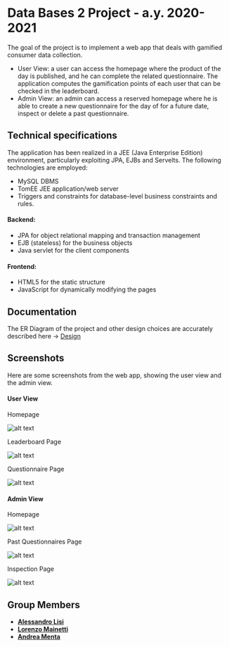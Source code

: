 # Data Bases 2 Project - a.y. 2020-2021
The goal of the project is to implement a web app that deals with gamified consumer data collection.
- User View: a user can access the homepage where the product of the day is published, and he can complete the related questionnaire. The application computes the gamification points of each user that can be checked in the leaderboard.
- Admin View: an admin can access a reserved homepage where he is able to create a new questionnaire for the day of for a future date, inspect or delete a past questionnaire.

## Technical specifications
The application has been realized in a JEE (Java Enterprise Edition) environment, particularly exploiting JPA, EJBs and Servelts.
The following technologies are employed:
- MySQL DBMS
- TomEE JEE application/web server
- Triggers and constraints for database-level business constraints and rules.
#### Backend:
- JPA for object relational mapping and transaction management
- EJB (stateless) for the business objects
- Java servlet for the client components
#### Frontend:
- HTML5 for the static structure
- JavaScript for dynamically modifying the pages

## Documentation
The ER Diagram of the project and other design choices are accurately described here -> [Design](https://github.com/PrivateAbstractAleLisi/gamified-webapp-lisi-mainetti-menta/tree/main/design)

## Screenshots
Here are some screenshots from the web app, showing the user view and the admin view.
#### User View
Homepage

![alt text](https://i.ibb.co/QmVzJwV/User-Homepage.png)

Leaderboard Page

![alt text](https://i.ibb.co/9hcy25j/User-Leaderboard.png)

Questionnaire Page

![alt text](https://i.ibb.co/PYqpWnR/User-Questionnaire2.png)

#### Admin View
Homepage

![alt text](https://i.ibb.co/VYxLvkt/Admin-Homepage.png)

Past Questionnaires Page

![alt text](https://i.ibb.co/jLgVfL3/Admin-Past-Questionnaires.png)

Inspection Page

![alt text](https://i.ibb.co/g6JVgJP/Admin-Inspection-Page.png)


## Group Members
- [__Alessandro Lisi__](https://github.com/PrivateAbstractAleLisi)
- [__Lorenzo Mainetti__](https://github.com/LorenzoMainetti)
- [__Andrea Menta__](https://github.com/Menta99)
